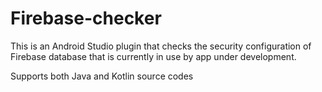 
# Firebase-checker

This is an Android Studio plugin that checks the security configuration of Firebase database that is currently in use by app under development.

Supports both Java and Kotlin source codes
